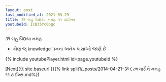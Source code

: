 ```yaml
---
layout: post
last_modified_at: 2021-03-29
title: ૐ બહુ વિદ્યયા નમહ ૧૧ ટાઈમ્સ
youtubeId: IcB35Yc0pgc
---
```

 
 
 ૐ બહુ વિદ્યયા નમહ  
 
 -  કોણ જ્ knowledgeાનના અનેક પાસાઓ જાણે છે 
 
  
 
  
 
 
 
 
 
 


{% include youtubePlayer.html id=page.youtubeId %}
 
[Next]({{ site.baseurl }}{% link  split1/_posts/2014-04-21-ૐ દરભચારીને નમહ ૧૧ ટાઈમ્સ.md%})
 
